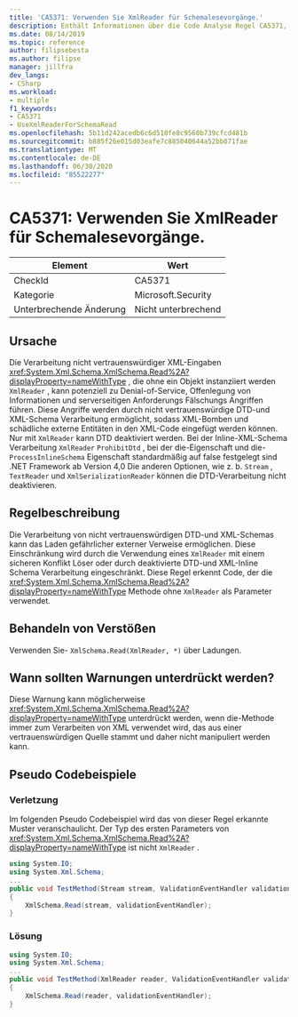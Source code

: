 ```yaml
---
title: 'CA5371: Verwenden Sie XmlReader für Schemalesevorgänge.'
description: Enthält Informationen über die Code Analyse Regel CA5371, einschließlich der Gründe, der Behebung von Verstößen und der Zeit, zu der Sie unterdrückt werden soll.
ms.date: 08/14/2019
ms.topic: reference
author: filipsebesta
ms.author: filipse
manager: jillfra
dev_langs:
- CSharp
ms.workload:
- multiple
f1_keywords:
- CA5371
- UseXmlReaderForSchemaRead
ms.openlocfilehash: 5b11d242acedb6c6d510fe8c9560b739cfcd481b
ms.sourcegitcommit: b885f26e015d03eafe7c885040644a52bb071fae
ms.translationtype: MT
ms.contentlocale: de-DE
ms.lasthandoff: 06/30/2020
ms.locfileid: "85522277"
---
```

# <a name="ca5371-use-xmlreader-for-schema-read"></a>CA5371: Verwenden Sie XmlReader für Schemalesevorgänge.

|Element|Wert|
|-|-|
|CheckId|CA5371|
|Kategorie|Microsoft.Security|
|Unterbrechende Änderung|Nicht unterbrechend|

## <a name="cause"></a>Ursache

Die Verarbeitung nicht vertrauenswürdiger XML-Eingaben <xref:System.Xml.Schema.XmlSchema.Read%2A?displayProperty=nameWithType> , die ohne ein Objekt instanziiert werden `XmlReader` , kann potenziell zu Denial-of-Service, Offenlegung von Informationen und serverseitigen Anforderungs Fälschungs Angriffen führen. Diese Angriffe werden durch nicht vertrauenswürdige DTD-und XML-Schema Verarbeitung ermöglicht, sodass XML-Bomben und schädliche externe Entitäten in den XML-Code eingefügt werden können. Nur mit `XmlReader` kann DTD deaktiviert werden. Bei der Inline-XML-Schema Verarbeitung `XmlReader` `ProhibitDtd` , bei der die-Eigenschaft und die- `ProcessInlineSchema` Eigenschaft standardmäßig auf false festgelegt sind .NET Framework ab Version 4,0 Die anderen Optionen, wie z. b. `Stream` , `TextReader` und `XmlSerializationReader` können die DTD-Verarbeitung nicht deaktivieren.

## <a name="rule-description"></a>Regelbeschreibung

Die Verarbeitung von nicht vertrauenswürdigen DTD-und XML-Schemas kann das Laden gefährlicher externer Verweise ermöglichen. Diese Einschränkung wird durch die Verwendung eines `XmlReader` mit einem sicheren Konflikt Löser oder durch deaktivierte DTD-und XML-Inline Schema Verarbeitung eingeschränkt. Diese Regel erkennt Code, der die <xref:System.Xml.Schema.XmlSchema.Read%2A?displayProperty=nameWithType> Methode ohne `XmlReader` als Parameter verwendet.

## <a name="how-to-fix-violations"></a>Behandeln von Verstößen

Verwenden Sie- `XmlSchema.Read(XmlReader, *)` über Ladungen.

## <a name="when-to-suppress-warnings"></a>Wann sollten Warnungen unterdrückt werden?

Diese Warnung kann möglicherweise <xref:System.Xml.Schema.XmlSchema.Read%2A?displayProperty=nameWithType> unterdrückt werden, wenn die-Methode immer zum Verarbeiten von XML verwendet wird, das aus einer vertrauenswürdigen Quelle stammt und daher nicht manipuliert werden kann.

## <a name="pseudo-code-examples"></a>Pseudo Codebeispiele

### <a name="violation"></a>Verletzung

Im folgenden Pseudo Codebeispiel wird das von dieser Regel erkannte Muster veranschaulicht.
Der Typ des ersten Parameters von <xref:System.Xml.Schema.XmlSchema.Read%2A?displayProperty=nameWithType> ist nicht `XmlReader` .

```csharp
using System.IO;
using System.Xml.Schema;
...
public void TestMethod(Stream stream, ValidationEventHandler validationEventHandler)
{
    XmlSchema.Read(stream, validationEventHandler);
}
```

### <a name="solution"></a>Lösung

```csharp
using System.IO;
using System.Xml.Schema;
...
public void TestMethod(XmlReader reader, ValidationEventHandler validationEventHandler)
{
    XmlSchema.Read(reader, validationEventHandler);
}
```
